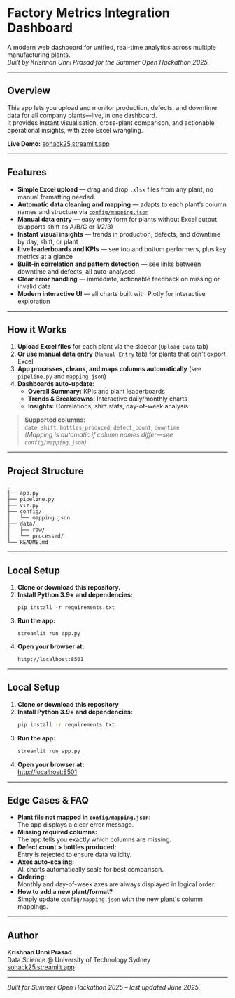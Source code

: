# Factory Metrics Integration Dashboard

A modern web dashboard for unified, real-time analytics across multiple manufacturing plants.  
_Built by Krishnan Unni Prasad for the Summer Open Hackathon 2025._

---

## Overview

This app lets you upload and monitor production, defects, and downtime data for all company plants—live, in one dashboard.  
It provides instant visualisation, cross-plant comparison, and actionable operational insights, with zero Excel wrangling.

**Live Demo:** [sohack25.streamlit.app](https://sohack25.streamlit.app/)

---

## Features

- **Simple Excel upload** — drag and drop `.xlsx` files from any plant, no manual formatting needed
- **Automatic data cleaning and mapping** — adapts to each plant’s column names and structure via [`config/mapping.json`](config/mapping.json)
- **Manual data entry** — easy entry form for plants without Excel output (supports shift as A/B/C or 1/2/3)
- **Instant visual insights** — trends in production, defects, and downtime by day, shift, or plant
- **Live leaderboards and KPIs** — see top and bottom performers, plus key metrics at a glance
- **Built-in correlation and pattern detection** — see links between downtime and defects, all auto-analysed
- **Clear error handling** — immediate, actionable feedback on missing or invalid data
- **Modern interactive UI** — all charts built with Plotly for interactive exploration

---

## How it Works

1. **Upload Excel files** for each plant via the sidebar (`Upload Data` tab)  
2. **Or use manual data entry** (`Manual Entry` tab) for plants that can't export Excel  
3. **App processes, cleans, and maps columns automatically** (see `pipeline.py` and `mapping.json`)
4. **Dashboards auto-update**:
    - **Overall Summary:** KPIs and plant leaderboards
    - **Trends & Breakdowns:** Interactive daily/monthly charts
    - **Insights:** Correlations, shift stats, day-of-week analysis

> **Supported columns:**  
> `date`, `shift`, `bottles_produced`, `defect_count`, `downtime`  
> _(Mapping is automatic if column names differ—see `config/mapping.json`)_

---

## Project Structure

```
.
├── app.py
├── pipeline.py
├── viz.py
├── config/
│   └── mapping.json
├── data/
│   ├── raw/
│   └── processed/
└── README.md
```

---

## Local Setup

1. **Clone or download this repository.**
2. **Install Python 3.9+ and dependencies:**
    ```
    pip install -r requirements.txt
    ```
3. **Run the app:**
    ```
    streamlit run app.py
    ```
4. **Open your browser at:**
    ```
    http://localhost:8501
    ```

---

## Local Setup

1. **Clone or download this repository**
2. **Install Python 3.9+ and dependencies:**
    ```sh
    pip install -r requirements.txt
    ```
3. **Run the app:**
    ```sh
    streamlit run app.py
    ```
4. **Open your browser at:**  
   [http://localhost:8501](http://localhost:8501)

---

## Edge Cases & FAQ

- **Plant file not mapped in `config/mapping.json`:**  
  The app displays a clear error message.
- **Missing required columns:**  
  The app tells you exactly which columns are missing.
- **Defect count > bottles produced:**  
  Entry is rejected to ensure data validity.
- **Axes auto-scaling:**  
  All charts automatically scale for best comparison.
- **Ordering:**  
  Monthly and day-of-week axes are always displayed in logical order.
- **How to add a new plant/format?**  
  Simply update `config/mapping.json` with the new plant's column mappings.

---

## Author

**Krishnan Unni Prasad**  
Data Science @ University of Technology Sydney  
[sohack25.streamlit.app](https://sohack25.streamlit.app/)

---

_Built for Summer Open Hackathon 2025 – last updated June 2025._
